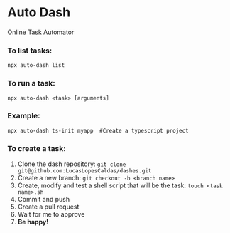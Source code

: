 # Auto Dash
Online Task Automator


### To list tasks:
```
npx auto-dash list
```

### To run a task:
```
npx auto-dash <task> [arguments]
```

### Example:
```shell
npx auto-dash ts-init myapp  #Create a typescript project
```
### To create a task:
1. Clone the dash repository: `git clone git@github.com:LucasLopesCaldas/dashes.git`
2. Create a new branch: `git checkout -b <branch name>`
3. Create, modify and test a shell script that will be the task: `touch <task name>.sh`
4. Commit and push
5. Create a pull request
6. Wait for me to approve
7. **Be happy!**
